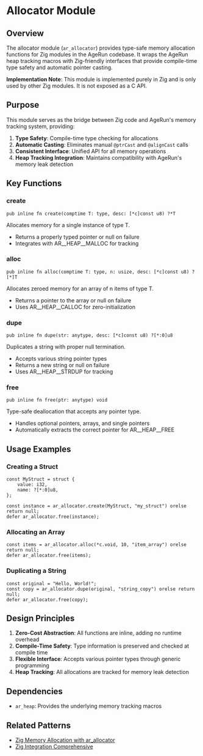 # Allocator Module

## Overview

The allocator module (`ar_allocator`) provides type-safe memory allocation functions for Zig modules in the AgeRun codebase. It wraps the AgeRun heap tracking macros with Zig-friendly interfaces that provide compile-time type safety and automatic pointer casting.

**Implementation Note**: This module is implemented purely in Zig and is only used by other Zig modules. It is not exposed as a C API.

## Purpose

This module serves as the bridge between Zig code and AgeRun's memory tracking system, providing:

1. **Type Safety**: Compile-time type checking for allocations
2. **Automatic Casting**: Eliminates manual `@ptrCast` and `@alignCast` calls
3. **Consistent Interface**: Unified API for all memory operations
4. **Heap Tracking Integration**: Maintains compatibility with AgeRun's memory leak detection

## Key Functions

### create
```zig
pub inline fn create(comptime T: type, desc: [*c]const u8) ?*T
```
Allocates memory for a single instance of type T.
- Returns a properly typed pointer or null on failure
- Integrates with AR__HEAP__MALLOC for tracking

### alloc
```zig
pub inline fn alloc(comptime T: type, n: usize, desc: [*c]const u8) ?[*]T
```
Allocates zeroed memory for an array of n items of type T.
- Returns a pointer to the array or null on failure
- Uses AR__HEAP__CALLOC for zero-initialization

### dupe
```zig
pub inline fn dupe(str: anytype, desc: [*c]const u8) ?[*:0]u8
```
Duplicates a string with proper null termination.
- Accepts various string pointer types
- Returns a new string or null on failure
- Uses AR__HEAP__STRDUP for tracking

### free
```zig
pub inline fn free(ptr: anytype) void
```
Type-safe deallocation that accepts any pointer type.
- Handles optional pointers, arrays, and single pointers
- Automatically extracts the correct pointer for AR__HEAP__FREE

## Usage Examples

### Creating a Struct
```zig
const MyStruct = struct {
    value: i32,
    name: ?[*:0]u8,
};

const instance = ar_allocator.create(MyStruct, "my_struct") orelse return null;
defer ar_allocator.free(instance);
```

### Allocating an Array
```zig
const items = ar_allocator.alloc(*c.void, 10, "item_array") orelse return null;
defer ar_allocator.free(items);
```

### Duplicating a String
```zig
const original = "Hello, World!";
const copy = ar_allocator.dupe(original, "string_copy") orelse return null;
defer ar_allocator.free(copy);
```

## Design Principles

1. **Zero-Cost Abstraction**: All functions are inline, adding no runtime overhead
2. **Compile-Time Safety**: Type information is preserved and checked at compile time
3. **Flexible Interface**: Accepts various pointer types through generic programming
4. **Heap Tracking**: All allocations are tracked for memory leak detection

## Dependencies

- `ar_heap`: Provides the underlying memory tracking macros

## Related Patterns

- [Zig Memory Allocation with ar_allocator](../kb/zig-memory-allocation-with-ar-allocator.md)
- [Zig Integration Comprehensive](../kb/zig-integration-comprehensive.md)